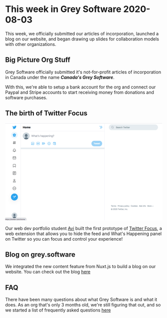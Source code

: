 # This week in Grey Software 2020-08-03

This week, we officially submitted our articles of incorporation, launched a blog on our website, and began drawing up slides for collaboration models with other organizations. 

## Big Picture Org Stuff

Grey Software officially submitted it's not-for-profit articles of incorporation in Canada under the name **_Canada's Grey Software_**. 

With this, we're able to setup a bank account for the org and connect our Paypal and Stripe accounts to start receiving money from donations and software purchases.  

## The birth of Twitter Focus

![Twitter Focus Screenshot](./twitter-focus.png)

Our web dev portfolio student [Avi](https://github.com/daveavi) built the first prototype of [Twitter Focus](https://github.com/grey-software/Twitter-Focus), a web extension that allows you to hide the feed and What's Happening panel on Twitter so you can focus and control your experience! 

## Blog on grey.software

We integrated the new content feature from Nuxt.js to build a blog on our website. You can check out the blog [here](https://www.grey.software/blog)

## FAQ

There have been many questions about what Grey Software is and what it does. As an org that's only 3 months old, we're still figuring that out, and so we started a list of frequently asked questions [here](/faq)


